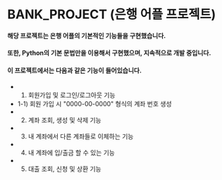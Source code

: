 BANK_PROJECT (은행 어플 프로젝트)
================================
#### 해당 프로젝트는 은행 어플의 기본적인 기능들을 구현했습니다.
#### 또한, Python의 기본 문법만을 이용해서 구현했으며, 지속적으로 개발 중입니다.

#### 이 프로젝트에서는 다음과 같은 기능이 들어있습니다.
* 1) 회원가입 및 로그인/로그아웃 기능
* 1-1) 회원 가입 시 "0000-00-0000" 형식의 계좌 번호 생성
* 2) 계좌 조회, 생성 및 삭제 기능
* 3) 내 계좌에서 다른 계좌들로 이체하는 기능
* 4) 내 계좌에 입/출금 할 수 있는 기능
* 5) 대출 조회, 신청 및 상환 기능
